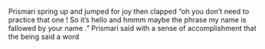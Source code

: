 Prismari spring up and jumped for joy then clapped “oh you don’t need to practice that one ! So it’s hello and hmmm maybe the phrase my name is fallowed by your name .” Prismari said with a sense of accomplishment that the being said a word